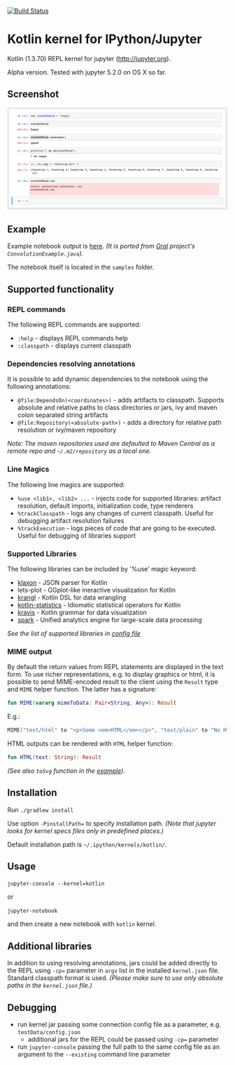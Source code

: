 [![Build Status](https://travis-ci.com/ileasile/kotlin-jupyter.svg?branch=master)](https://travis-ci.com/ileasile/kotlin-jupyter) <br/>

# Kotlin kernel for IPython/Jupyter

Kotlin (1.3.70) REPL kernel for jupyter (http://jupyter.org).

Alpha version. Tested with jupyter 5.2.0 on OS X so far.

## Screenshot

![Screenshot in Jupyter](./samples/ScreenShotInJupyter.png)

## Example 

Example notebook output is [here](samples/KotlinSample01.ipynb). *(It is ported from [Gral](https://github.com/eseifert/gral)
project's `ConvolutionExample.java`).* 

The notebook itself is located in the `samples` folder.

## Supported functionality

### REPL commands

The following REPL commands are supported:
 - `:help` - displays REPL commands help
 - `:classpath` - displays current classpath
 
### Dependencies resolving annotations

It is possible to add dynamic dependencies to the notebook using the following annotations:
 - `@file:DependsOn(<coordinates>)` - adds artifacts to classpath. Supports absolute and relative paths to class directories or jars, ivy and maven colon separated string artifacts
 - `@file:Repository(<absolute-path>)` - adds a directory for relative path resolution or ivy/maven repository
 
*Note: The maven repositories used are defaulted to Maven Central as a remote repo and `~/.m2/repository` as a local one.*

### Line Magics

The following line magics are supported:
 - `%use <lib1>, <lib2> ...` - injects code for supported libraries: artifact resolution, default imports, initialization code, type renderers
 - `%trackClasspath` - logs any changes of current classpath. Useful for debugging artifact resolution failures
 - `%trackExecution` - logs pieces of code that are going to be executed. Useful for debugging of libraries support
 
### Supported Libraries

The following libraries can be included by '%use' magic keyword:
 -  [klaxon](https://github.com/cbeust/klaxon) - JSON parser for Kotlin
 -  lets-plot - GGplot-like ineractive visualization for Kotlin
 -  [krangl](https://github.com/holgerbrandl/krangl) - Kotlin DSL for data wrangling
 -  [kotlin-statistics](https://github.com/thomasnield/kotlin-statistics) - Idiomatic statistical operators for Kotlin
 -  [kravis](https://github.com/holgerbrandl/kravis) - Kotlin grammar for data visualization
 -  [spark](https://github.com/apache/spark) - Unified analytics engine for large-scale data processing

*See the list of supported libraries in [config file](config.json)*

### MIME output
  
By default the return values from REPL statements are displayed in the text form. To use richer representations, e.g.
 to display graphics or html, it is possible to send MIME-encoded result to the client using the `Result` type 
 and `MIME` helper function. The latter has a signature: 
```kotlin
fun MIME(vararg mimeToData: Pair<String, Any>): Result 
```
E.g.:
```kotlin
MIME("text/html" to "<p>Some <em>HTML</em></p>", "text/plain" to "No HTML for text clients")

```
HTML outputs can be rendered with `HTML` helper function:
```kotlin
fun HTML(text: String): Result
```

*(See also `toSvg` function in the [example](samples/KotlinSample01.ipynb)).*

## Installation

Run `./gradlew install`

Use option `-PinstallPath=` to specify installation path. *(Note that jupyter looks for kernel specs files only in predefined places.)*

Default installation path is `~/.ipython/kernels/kotlin/`.

## Usage

`jupyter-console --kernel=kotlin`

or

`jupyter-notebook`

and then create a new notebook with `kotlin` kernel.

## Additional libraries

In addition to using resolving annotations, jars could be added directly to the REPL using `-cp=` parameter in `argv` 
list in the installed `kernel.json` file. Standard classpath format is used. *(Please make sure to use only absolute paths in the `kernel.json` file.)*

## Debugging

- run kernel jar passing some connection config file as a parameter, e.g. `testData/config.json`
    - additional jars for the REPL could be passed using `-cp=` parameter
- run `jupyter-console` passing the full path to the same config file as an argument to the `--existing` command line parameter
